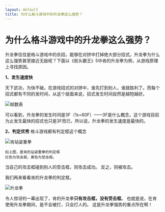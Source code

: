 ```yaml
---
layout: default
title: 为什么格斗游戏中的升龙拳这么强势？
---
```


# 为什么格斗游戏中的升龙拳这么强势？


升龙拳往往是格斗游戏中的杀招，能够在对拼中打掉绝大部分招式。升龙拳为什么这么强势甚至接近无敌呢？下面以《街头霸王》5中肯的升龙拳为例，从游戏原理上寻找原因。


**1、发生速度快**


 天下武功，为快不破。在游戏招式的对拼中，谁先打到别人，谁就胜利了。而每个招式都有不同的发时间，从这个层面来说，招式发生时间自然是越短越好。


   ![帧数表](https://i.loli.net/2018/09/24/5ba85d1e48f06.png)


   可以看到，升龙拳的发生时间是3F（1s=60F）——3F是什么概念，这个游戏目前为止发生最快的招式也只是3F而已，所以说，升龙拳的发生速度是最快的。



**2、判定优秀**
 格斗游戏都有判定框这个概念


   ![肯站姿重拳](https://i.loli.net/2018/09/24/5ba855cf22a2e.png)


    如上图，是肯的站姿重拳的判定框
    红色为攻击框，黄色为受击框。
   当自己的攻击框碰到别人的受击框，则攻击成功。
   反之，则被攻击。


  我们再来看看肯的升龙拳的判定框。


  ![升龙拳](https://i.loli.net/2018/09/24/5ba85ec7535dd.png)


 令人惊讶的一幕出现了，肯的升龙拳**只有攻击框，没有受击框**。
   也就是说，在肯使用升龙拳期间，是不会被打，只会打人的。
   这是升龙拳强势的重点所在啊！
